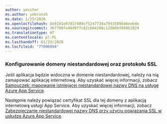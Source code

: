 ```yaml
---
author: yevster
ms.author: yebronsh
ms.date: 1/25/2020
ms.openlocfilehash: bb9191e97037409cf5247739a7993589b46eeb4e
ms.sourcegitcommit: 367780fe48d977c82cb84208c128b0bf694b1029
ms.translationtype: HT
ms.contentlocale: pl-PL
ms.lasthandoff: 01/29/2020
ms.locfileid: "77000894"
---
```

### <a name="configure-custom-domain-and-ssl"></a>Konfigurowanie domeny niestandardowej oraz protokołu SSL

Jeśli aplikacja będzie widoczna w domenie niestandardowej, należy na nią zamapować aplikację internetową. Aby uzyskać więcej informacji, zobacz [Samouczek: mapowanie istniejącej niestandardowej nazwy DNS na usługę Azure App Service](/azure/app-service/app-service-web-tutorial-custom-domain).

Następnie należy powiązać certyfikat SSL dla tej domeny z aplikacją internetową usługi App Service. Aby uzyskać więcej informacji, zobacz [Zabezpieczanie niestandardowej nazwy DNS przy użyciu powiązania SSL w usłudze Azure App Service](/azure/app-service/app-service-web-tutorial-custom-ssl).
